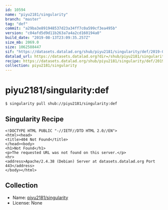 ```yaml
---
id: 10594
name: "piyu2181/singularity"
branch: "master"
tag: "def"
commit: "a29ba3e891948537d23a34ff7c0a599cf3ea495b"
version: "c04afd5d9d11b263a7a4a2cd160194a0"
build_date: "2019-08-13T23:09:35.257Z"
size_mb: 2069.0
size: 1062588447
sif: "https://datasets.datalad.org/shub/piyu2181/singularity/def/2019-08-13-a29ba3e8-c04afd5d/c04afd5d9d11b263a7a4a2cd160194a0.sif"
datalad_url: https://datasets.datalad.org?dir=/shub/piyu2181/singularity/def/2019-08-13-a29ba3e8-c04afd5d/
recipe: https://datasets.datalad.org/shub/piyu2181/singularity/def/2019-08-13-a29ba3e8-c04afd5d/Singularity
collection: piyu2181/singularity
---
```


# piyu2181/singularity:def

```bash
$ singularity pull shub://piyu2181/singularity:def
```

## Singularity Recipe

```singularity
<!DOCTYPE HTML PUBLIC "-//IETF//DTD HTML 2.0//EN">
<html><head>
<title>404 Not Found</title>
</head><body>
<h1>Not Found</h1>
<p>The requested URL was not found on this server.</p>
<hr>
<address>Apache/2.4.38 (Debian) Server at datasets.datalad.org Port 443</address>
</body></html>
```

## Collection

 - Name: [piyu2181/singularity](https://github.com/piyu2181/singularity)
 - License: None

